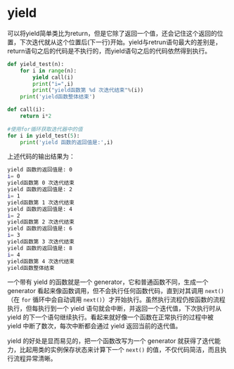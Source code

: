 # yield

可以将yield简单类比为return，但是它除了返回一个值，还会记住这个返回的位置，下次迭代就从这个位置后(下一行)开始。yield与retrun语句最大的差别是，return语句之后的代码是不执行的，而yield语句之后的代码依然得到执行。

```python
def yield_test(n):
    for i in range(n):
        yield call(i)
        print("i=",i)
        print("yield函数第 %d 次迭代结束"%(i))
    print('yield函数整体结束')

def call(i):
    return i*2
    
#使用for循环获取迭代器中的值
for i in yield_test(5):
    print('yield 函数的返回值是:',i)
```

上述代码的输出结果为：

```bash
yield 函数的返回值是: 0
i= 0
yield函数第 0 次迭代结束
yield 函数的返回值是: 2
i= 1
yield函数第 1 次迭代结束
yield 函数的返回值是: 4
i= 2
yield函数第 2 次迭代结束
yield 函数的返回值是: 6
i= 3
yield函数第 3 次迭代结束
yield 函数的返回值是: 8
i= 4
yield函数第 4 次迭代结束
yield函数整体结束
```

一个带有 yield 的函数就是一个 generator，它和普通函数不同，生成一个 generator 看起来像函数调用，但不会执行任何函数代码，直到对其调用 `next()`（在 `for` 循环中会自动调用 `next()`）才开始执行。虽然执行流程仍按函数的流程执行，但每执行到一个 yield 语句就会中断，并返回一个迭代值，下次执行时从 yield 的下一个语句继续执行。看起来就好像一个函数在正常执行的过程中被 yield 中断了数次，每次中断都会通过 yield 返回当前的迭代值。

yield 的好处是显而易见的，把一个函数改写为一个 generator 就获得了迭代能力，比起用类的实例保存状态来计算下一个 `next()` 的值，不仅代码简洁，而且执行流程异常清晰。
